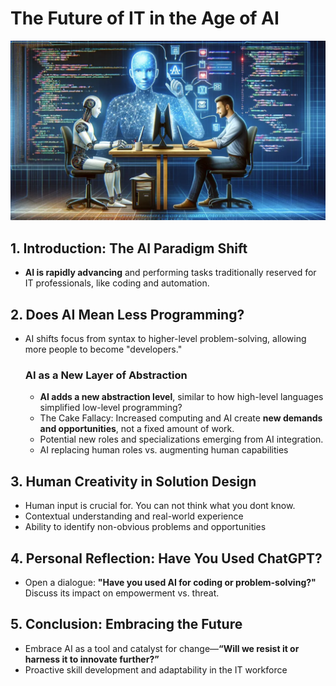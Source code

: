 # The Future of IT in the Age of AI


<p align="center">
  <img src="intro/thefutureofit.md/images/futureia.png" alt="Future of AI" width="800">
</p>


## 1. Introduction: The AI Paradigm Shift
- **AI is rapidly advancing** and performing tasks traditionally reserved for IT professionals, like coding and automation.

## 2. Does AI Mean Less Programming?
- AI shifts focus from syntax to higher-level problem-solving, allowing more people to become "developers."

     ### AI as a New Layer of Abstraction
    - **AI adds a new abstraction level**, similar to how high-level languages simplified low-level programming?
    - The Cake Fallacy: Increased computing and AI create **new demands and opportunities**, not a fixed amount of work. 
    - Potential new roles and specializations emerging from AI integration.
    - AI replacing human roles vs. augmenting human capabilities

## 3. Human Creativity in Solution Design

- Human input is crucial for. You can not think what you dont know.
-  Contextual understanding and real-world experience
- Ability to identify non-obvious problems and opportunities


## 4. Personal Reflection: Have You Used ChatGPT?
- Open a dialogue: **"Have you used AI for coding or problem-solving?"** Discuss its impact on empowerment vs. threat.

## 5. Conclusion: Embracing the Future
- Embrace AI as a tool and catalyst for change—**“Will we resist it or harness it to innovate further?”**
- Proactive skill development and adaptability in the IT workforce
